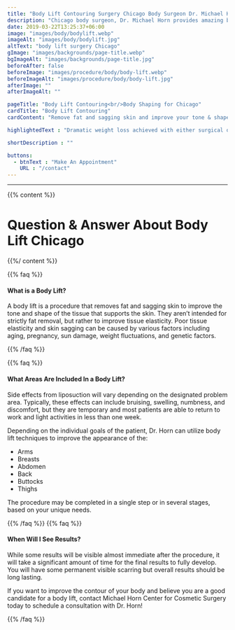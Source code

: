 ```yaml
---
title: "Body Lift Contouring Surgery Chicago Body Surgeon Dr. Michael Horn"
description: "Chicago body surgeon, Dr. Michael Horn provides amazing body lift & contouring surgery results. Body lift improves the shape of abdomen, buttocks, back and more"
date: 2019-03-22T13:25:37+06:00
image: "images/body/bodylift.webp"
imageAlt: "images/body/bodylift.jpg"
altText: "body lift surgery Chicago"
gImage: "images/backgrounds/page-title.webp"
bgImageAlt: "images/backgrounds/page-title.jpg"
beforeAfter: false
beforeImage: "images/procedure/body/body-lift.webp"
beforeImageAlt: "images/procedure/body/body-lift.jpg"
afterImage: ""
afterImageAlt: ""

pageTitle: "Body Lift Contouring<br/>Body Shaping for Chicago"
cardTitle: "Body Lift Contouring"
cardContent: "Remove fat and sagging skin and improve your tone & shape"

highlightedText : "Dramatic weight loss achieved with either surgical or traditional methods can be a life changing experience. Patients often find themselves with more energy, improved self-confidence, and a greater quality of life. Unfortunately, excess sagging skin may also result from extreme weight loss. This problem can only be corrected with plastic surgery techniques to remove the loose skin and restore a more natural shape. A body lift at our Chicago office can create a more defined, attractive appearance."

shortDescription : ""

buttons:
  - btnText : "Make An Appointment"
    URL : "/contact"
---
```

---
{{% content %}}
<h1 style="font-size:30px;">Question & Answer About Body Lift Chicago</h1>

{{%/ content %}}

{{% faq %}}

#### What is a Body Lift?

A body lift is a procedure that removes fat and sagging skin to improve the tone and shape of the tissue that supports the skin. They aren’t intended for strictly fat removal, but rather to improve tissue elasticity. Poor tissue elasticity and skin sagging can be caused by various factors including aging, pregnancy, sun damage, weight fluctuations, and genetic factors.


{{% /faq %}}

{{% faq %}}

#### What Areas Are Included In a Body Lift?

Side effects from liposuction will vary depending on the designated problem area. Typically, these effects can include bruising, swelling, numbness, and discomfort, but they are temporary and most patients are able to return to work and light activities in less than one week.

Depending on the individual goals of the patient, Dr. Horn can utilize body lift techniques to improve the appearance of the:

* Arms
* Breasts
* Abdomen
* Back
* Buttocks
* Thighs

The procedure may be completed in a single step or in several stages, based on your unique needs.

{{% /faq %}}
{{% faq %}}

#### When Will I See Results?

While some results will be visible almost immediate after the procedure, it will take a significant amount of time for the final results to fully develop. You will have some permanent visible scarring but overall results should be long lasting.

If you want to improve the contour of your body and believe you are a good candidate for a body lift, contact Michael Horn Center for Cosmetic Surgery today to schedule a consultation with Dr. Horn!


{{% /faq %}}

